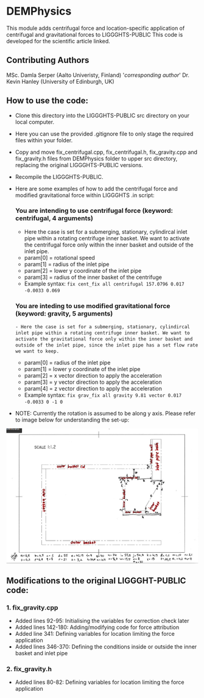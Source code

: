 # DEMPhysics
This module adds centrifugal force and location-specific application of centrifugal and gravitational forces to LIGGGHTS-PUBLIC
This code is developed for the scientific article linked.

## Contributing Authors
MSc. Damla Serper (Aalto Univeristy, Finland) '*corresponding author*'
Dr. Kevin Hanley (University of Edinburgh, UK)

## How to use the code:
- Clone this directory into the LIGGGHTS-PUBLIC src directory on your local computer.
- Here you can use the provided .gitignore file to only stage the required files within your folder.  
- Copy and move fix_centrifugal.cpp, fix_centrifugal.h, fix_gravity.cpp and fix_gravity.h files from DEMPhysics folder to upper src directory, replacing the original LIGGGHTS-PUBLIC versions.
- Recompile the LIGGGHTS-PUBLIC.
- Here are some examples of how to add the centrifugal force and modified gravitational force within LIGGGHTS .in script:

  ### You are intending to use centrifugal force (keyword: centrifugal, 4 arguments)
    - Here the case is set for a submerging, stationary, cylindircal inlet pipe within a rotating centrifuge inner basket. We want to activate the centrifugal force only within the inner basket and outside of the inlet pipe.
    - param[0] = rotational speed
    - param[1] = radius of the inlet pipe
    - param[2] = lower y coordinate of the inlet pipe
    - param[3] = radius of the inner basket of the centrifuge
    - Example syntax: ```fix cent_fix all centrifugal 157.0796 0.017 -0.0033 0.069```

  ### You are inteding to use modified gravitational force (keyword: gravity, 5 arguments)
      - Here the case is set for a submerging, stationary, cylindircal inlet pipe within a rotating centrifuge inner basket. We want to activate the gravitational force only within the inner basket and outside of the inlet pipe, since the inlet pipe has a set flow rate we want to keep.
    - param[0] = radius of the inlet pipe
    - param[1] = lower y coordinate of the inlet pipe
    - param[2] = x vector direction to apply the acceleration
    - param[3] = y vector direction to apply the acceleration
    - param[4] = z vector direction to apply the acceleration
    - Example syntax: ```fix grav_fix all gravity 9.81 vector 0.017 -0.0033 0 -1 0``` 
- NOTE: Currently the rotation is assumed to be along y axis. Please refer to image below for understanding the set-up:

![drawings](drawings.jpg)


## Modifications to the original LIGGGHT-PUBLIC code:
### 1. fix_gravity.cpp
- Added lines 92-95: Initialising the variables for correction check later
- Added lines 142-180: Adding/modifying code for force attribution
- Added line 341: Defining variables for location limiting the force application
- Added lines 346-370: Defining the conditions inside or outside the inner basket and inlet pipe

### 2. fix_gravity.h
- Added lines 80-82: Defining variables for location limiting the force application
